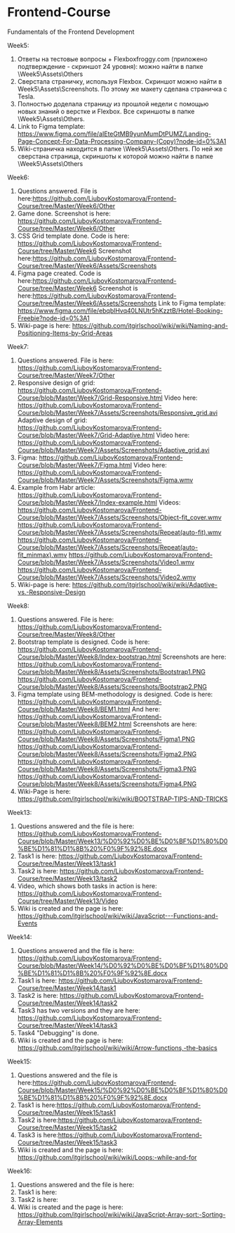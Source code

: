 # Frontend-Course
Fundamentals of the Frontend Development

Week5: 
1) Ответы на тестовые вопросы + Flexboxfroggy.com (приложено подтверждение - скриншот 24 уровня): можно найти в папке \Week5\Assets\Others
2) Сверстала страничку, используя Flexbox. Скриншот можно найти в Week5\Assets\Screenshots. По этому же макету сделана страничка с Tesla.
4) Полностью доделала страницу из прошлой недели с помощью новых знаний о верстке и Flexbox. Все скриншоты в папке \Week5\Assets\Others.
5) Link to Figma template:
https://www.figma.com/file/aIEteGtMB9yunMumDtPUMZ/Landing-Page-Concept-For-Data-Processing-Company-(Copy)?node-id=0%3A1
5) Wiki-страничка находится в папке \Week5\Assets\Others. По ней же сверстана страница, скриншоты к которой можно найти в папке \Week5\Assets\Others

Week6:
1) Questions answered. File is here:https://github.com/LiubovKostomarova/Frontend-Course/tree/Master/Week6/Other
2) Game done. Screenshot is here: https://github.com/LiubovKostomarova/Frontend-Course/tree/Master/Week6/Other
3) CSS Grid template done. Code is here: https://github.com/LiubovKostomarova/Frontend-Course/tree/Master/Week6 
Screenshot here:https://github.com/LiubovKostomarova/Frontend-Course/tree/Master/Week6/Assets/Screenshots
5) Figma page created. Code is here:https://github.com/LiubovKostomarova/Frontend-Course/tree/Master/Week6
 Screenshot is here:https://github.com/LiubovKostomarova/Frontend-Course/tree/Master/Week6/Assets/Screenshots
Link to Figma template:
https://www.figma.com/file/ebqblHvq40LNUtr5hKzztB/Hotel-Booking-Freebie?node-id=0%3A1
6) Wiki-page is here: https://github.com/itgirlschool/wiki/wiki/Naming-and-Positioning-Items-by-Grid-Areas

Week7:
1) Questions answered. File is here: https://github.com/LiubovKostomarova/Frontend-Course/tree/Master/Week7/Other
2) Responsive design of grid: https://github.com/LiubovKostomarova/Frontend-Course/blob/Master/Week7/Grid-Responsive.html 
Video here: https://github.com/LiubovKostomarova/Frontend-Course/blob/Master/Week7/Assets/Screenshots/Responsive_grid.avi
Adaptive design of grid: https://github.com/LiubovKostomarova/Frontend-Course/blob/Master/Week7/Grid-Adaptive.html
Video here: https://github.com/LiubovKostomarova/Frontend-Course/blob/Master/Week7/Assets/Screenshots/Adaptive_grid.avi
3) Figma: https://github.com/LiubovKostomarova/Frontend-Course/blob/Master/Week7/Figma.html
Video here: https://github.com/LiubovKostomarova/Frontend-Course/blob/Master/Week7/Assets/Screenshots/Figma.wmv
4) Example from Habr article: https://github.com/LiubovKostomarova/Frontend-Course/blob/Master/Week7/Index-example.html
Videos: https://github.com/LiubovKostomarova/Frontend-Course/blob/Master/Week7/Assets/Screenshots/Object-fit_cover.wmv
https://github.com/LiubovKostomarova/Frontend-Course/blob/Master/Week7/Assets/Screenshots/Repeat(auto-fit).wmv
https://github.com/LiubovKostomarova/Frontend-Course/blob/Master/Week7/Assets/Screenshots/Repeat(auto-fit_minmax).wmv
https://github.com/LiubovKostomarova/Frontend-Course/blob/Master/Week7/Assets/Screenshots/Video1.wmv
https://github.com/LiubovKostomarova/Frontend-Course/blob/Master/Week7/Assets/Screenshots/Video2.wmv
5) Wiki-page is here: https://github.com/itgirlschool/wiki/wiki/Adaptive-vs.-Responsive-Design

Week8:
1) Questions answered. File is here: https://github.com/LiubovKostomarova/Frontend-Course/tree/Master/Week8/Other
2) Bootstrap template is designed. 
Code is here: 
https://github.com/LiubovKostomarova/Frontend-Course/blob/Master/Week8/Index-bootstrap.html
Screenshots are here: 
https://github.com/LiubovKostomarova/Frontend-Course/blob/Master/Week8/Assets/Screenshots/Bootstrap1.PNG
https://github.com/LiubovKostomarova/Frontend-Course/blob/Master/Week8/Assets/Screenshots/Bootstrap2.PNG
3) Figma template using BEM-methodology is designed. 
Code is here: 
https://github.com/LiubovKostomarova/Frontend-Course/blob/Master/Week8/BEM1.html
And here: 
https://github.com/LiubovKostomarova/Frontend-Course/blob/Master/Week8/BEM2.html
Screenshots are here: 
https://github.com/LiubovKostomarova/Frontend-Course/blob/Master/Week8/Assets/Screenshots/Figma1.PNG
https://github.com/LiubovKostomarova/Frontend-Course/blob/Master/Week8/Assets/Screenshots/Figma2.PNG
https://github.com/LiubovKostomarova/Frontend-Course/blob/Master/Week8/Assets/Screenshots/Figma3.PNG
https://github.com/LiubovKostomarova/Frontend-Course/blob/Master/Week8/Assets/Screenshots/Figma4.PNG
4) Wiki-Page is here: https://github.com/itgirlschool/wiki/wiki/BOOTSTRAP-TIPS-AND-TRICKS

Week13:
1) Questions answered and the file is here: https://github.com/LiubovKostomarova/Frontend-Course/blob/Master/Week13/%D0%92%D0%BE%D0%BF%D1%80%D0%BE%D1%81%D1%8B%20%F0%9F%92%8E.docx
3) Task1 is here: https://github.com/LiubovKostomarova/Frontend-Course/tree/Master/Week13/task1
4) Task2 is here: https://github.com/LiubovKostomarova/Frontend-Course/tree/Master/Week13/task2
5) Video, which shows both tasks in action is here: https://github.com/LiubovKostomarova/Frontend-Course/tree/Master/Week13/Video
6) Wiki is created and the page is here: https://github.com/itgirlschool/wiki/wiki/JavaScript---Functions-and-Events

Week14:
1) Questions answered and the file is here: https://github.com/LiubovKostomarova/Frontend-Course/blob/Master/Week14/%D0%92%D0%BE%D0%BF%D1%80%D0%BE%D1%81%D1%8B%20%F0%9F%92%8E.docx
2) Task1 is here: https://github.com/LiubovKostomarova/Frontend-Course/tree/Master/Week14/task1
3) Task2 is here: https://github.com/LiubovKostomarova/Frontend-Course/tree/Master/Week14/task2
4) Task3 has two versions and they are here: https://github.com/LiubovKostomarova/Frontend-Course/tree/Master/Week14/task3
5) Task4 "Debugging" is done.
6) Wiki is created and the page is here: https://github.com/itgirlschool/wiki/wiki/Arrow-functions,-the-basics

Week15:
1) Questions answered and the file is here:https://github.com/LiubovKostomarova/Frontend-Course/blob/Master/Week15/%D0%92%D0%BE%D0%BF%D1%80%D0%BE%D1%81%D1%8B%20%F0%9F%92%8E.docx
2) Task1 is here:https://github.com/LiubovKostomarova/Frontend-Course/tree/Master/Week15/task1
3) Task2 is here:https://github.com/LiubovKostomarova/Frontend-Course/tree/Master/Week15/task2
4) Task3 is here:https://github.com/LiubovKostomarova/Frontend-Course/tree/Master/Week15/task3
5) Wiki is created and the page is here: https://github.com/itgirlschool/wiki/wiki/Loops:-while-and-for

Week16:
1) Questions answered and the file is here:
2) Task1 is here:
3) Task2 is here:
4) Wiki is created and the page is here: https://github.com/itgirlschool/wiki/wiki/JavaScript-Array-sort:-Sorting-Array-Elements
